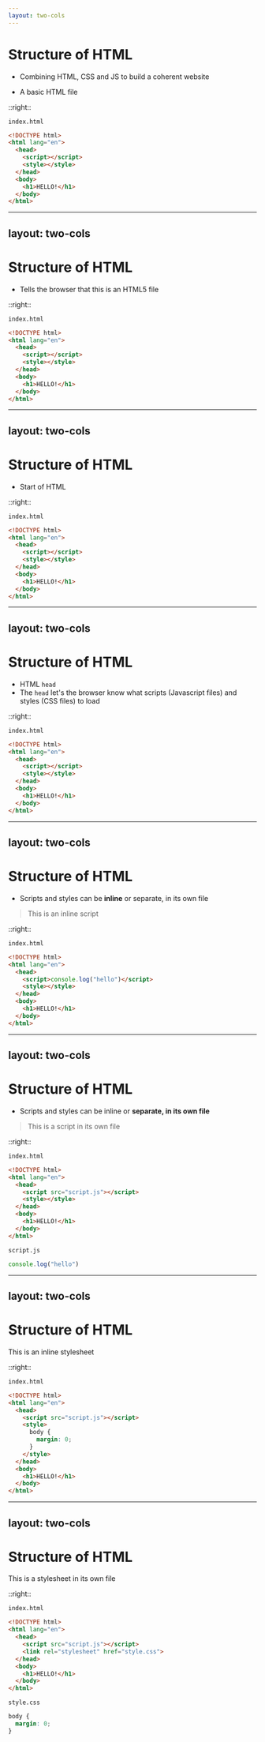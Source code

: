 ```yaml
---
layout: two-cols
---
```


# Structure of HTML

* Combining HTML, CSS and JS to build a coherent website

* A basic HTML file

::right::

`index.html`

```html
<!DOCTYPE html>
<html lang="en">
  <head>
    <script></script>
    <style></style>
  </head>
  <body>
    <h1>HELLO!</h1>
  </body>
</html>
```

---
layout: two-cols
---

# Structure of HTML

* Tells the browser that this is an HTML5 file

::right::

`index.html`

```html {1}
<!DOCTYPE html>
<html lang="en">
  <head>
    <script></script>
    <style></style>
  </head>
  <body>
    <h1>HELLO!</h1>
  </body>
</html>
```

---
layout: two-cols
---

# Structure of HTML

* Start of HTML

::right::

`index.html`

```html {2,10}
<!DOCTYPE html>
<html lang="en">
  <head>
    <script></script>
    <style></style>
  </head>
  <body>
    <h1>HELLO!</h1>
  </body>
</html>
```

---
layout: two-cols
---

# Structure of HTML

* HTML `head`
* The `head` let's the browser know what scripts (Javascript files) and styles (CSS files) to load

::right::

`index.html`

```html {3-6}
<!DOCTYPE html>
<html lang="en">
  <head>
    <script></script>
    <style></style>
  </head>
  <body>
    <h1>HELLO!</h1>
  </body>
</html>
```

---
layout: two-cols
---

# Structure of HTML

* Scripts and styles can be **inline** or separate, in its own file

> This is an inline script

::right::

`index.html`

```html {4}
<!DOCTYPE html>
<html lang="en">
  <head>
    <script>console.log("hello")</script>
    <style></style>
  </head>
  <body>
    <h1>HELLO!</h1>
  </body>
</html>
```

---
layout: two-cols
---

# Structure of HTML

* Scripts and styles can be inline or **separate, in its own file**

> This is a script in its own file

::right::

`index.html`

```html {4}
<!DOCTYPE html>
<html lang="en">
  <head>
    <script src="script.js"></script>
    <style></style>
  </head>
  <body>
    <h1>HELLO!</h1>
  </body>
</html>
```

`script.js`

```javascript
console.log("hello")
```


---
layout: two-cols
---

# Structure of HTML

This is an inline stylesheet 

::right::

`index.html`

```html {5-9}
<!DOCTYPE html>
<html lang="en">
  <head>
    <script src="script.js"></script>
    <style>
      body {
        margin: 0;
      }
    </style>
  </head>
  <body>
    <h1>HELLO!</h1>
  </body>
</html>
```

---
layout: two-cols
---

# Structure of HTML

This is a stylesheet in its own file

::right::

`index.html`

```html {5}
<!DOCTYPE html>
<html lang="en">
  <head>
    <script src="script.js"></script>
    <link rel="stylesheet" href="style.css">
  </head>
  <body>
    <h1>HELLO!</h1>
  </body>
</html>
```

`style.css`

```css
body {
  margin: 0;
}
```
